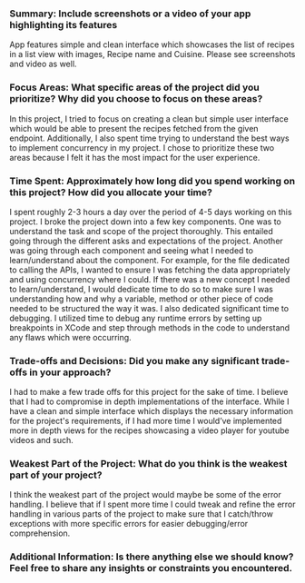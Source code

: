 ### Summary: Include screenshots or a video of your app highlighting its features
App features simple and clean interface which showcases the list of recipes in a list view with images, Recipe name and Cuisine. Please see screenshots and video as well.

### Focus Areas: What specific areas of the project did you prioritize? Why did you choose to focus on these areas?
In this project, I tried to focus on creating a clean but simple user interface which would be able to present the recipes fetched from the given endpoint. Additionally, I also spent time trying to 
understand the best ways to implement concurrency in my project. I chose to prioritize these two areas because I felt it has the most impact for the user experience. 

### Time Spent: Approximately how long did you spend working on this project? How did you allocate your time?
I spent roughly 2-3 hours a day over the period of 4-5 days working on this project. I broke the project down into a few key components. One was to understand the task and scope of the project thoroughly. 
This entailed going through the different asks and expectations of the project. Another was going through each component and seeing what I needed to learn/understand about the component. For example, for 
the file dedicated to calling the APIs, I wanted to ensure I was fetching the data appropriately and using concurrency where I could. If there was a new concept I needed to learn/understand, I would dedicate 
time to do so to make sure I was understanding how and why a variable, method or other piece of code needed to be structured the way it was. 
I also dedicated significant time to debugging. I utilized time to debug any runtime errors by setting up breakpoints in XCode and step through methods in the code to understand any flaws which were occurring. 

### Trade-offs and Decisions: Did you make any significant trade-offs in your approach?
I had to make a few trade offs for this project for the sake of time. I believe that I had to compromise in depth implementations of the interface. While I have a clean and simple interface which displays the 
necessary information for the project's requirements, if I had more time I would’ve implemented more in depth views for the recipes showcasing a video player for youtube videos and such. 

### Weakest Part of the Project: What do you think is the weakest part of your project?
I think the weakest part of the project would maybe be some of the error handling. I believe that if I spent more time I could tweak and refine the error handling in various parts of the project to make sure
that I catch/throw exceptions with more specific errors for easier debugging/error comprehension.

### Additional Information: Is there anything else we should know? Feel free to share any insights or constraints you encountered.

